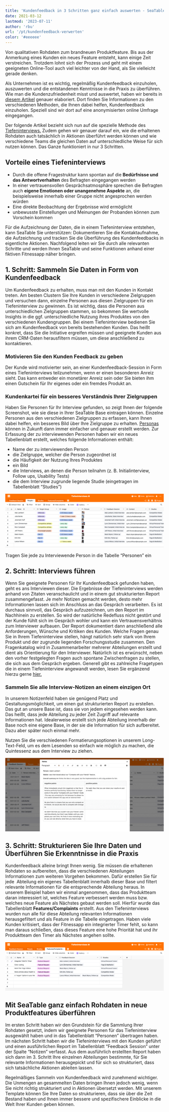 ```yaml
---
title: 'Kundenfeedback in 3 Schritten ganz einfach auswerten - SeaTable'
date: 2021-03-12
lastmod: '2023-07-11'
author: 'rbu'
url: '/pt/kundenfeedback-verwerten'
color: '#eeeeee'
---
```


Von qualitativen Rohdaten zum brandneuen Produktfeature. Bis aus der Anmerkung eines Kunden ein neues Feature entsteht, kann einige Zeit verstreichen. Trotzdem lohnt sich der Prozess und geht mit einem geeigneten Online-Tool auch viel leichter von der Hand, als Sie vielleicht gerade denken.

Als Unternehmen ist es wichtig, regelmäßig Kundenfeedback einzuholen, auszuwerten und die entstandenen Kenntnisse in die Praxis zu überführen. Wie man die Kundenzufriedenheit misst und auswertet, haben wir bereits in [diesem Artikel](https://seatable.io/kundenzufriedenheit-messen-auswerten-und-steigern/) genauer elaboriert. Dort finden Sie Informationen zu den verschiedenen Methoden, die Ihnen dabei helfen, Kundenfeedback einzuholen. Speziell sind wir dort auf eine anonymisierten online Umfrage eingegangen.

Der folgende Artikel bezieht sich nun auf die spezielle Methode des [Tiefeninterviews.](https://de.wikipedia.org/wiki/Tiefeninterview) Zudem gehen wir genauer darauf ein, wie die erhaltenen Rohdaten auch tatsächlich in Aktionen überführt werden können und wie verschiedene Teams die gleichen Daten auf unterschiedliche Weise für sich nutzen können. Das Ganze funktioniert in nur 3 Schritten.

## Vorteile eines Tiefeninterviews

- Durch die offene Fragestruktur kann spontan auf die **Bedürfnisse und das Antwortverhalten** des Befragten eingegangen werden
- In einer vertrauensvollen Gesprächsatmosphäre sprechen die Befragten auch **eigene Emotionen oder unangenehme Aspekte** an, die beispielsweise innerhalb einer Gruppe nicht angesprochen werden würden
- Eine direkte Beobachtung der Ergebnisse wird ermöglicht
- unbewusste Einstellungen und Meinungen der Probanden können zum Vorschein kommen

Für die Aufzeichnung der Daten, die in einem Tiefeninterview entstehen, kann SeaTable Sie unterstützen: Dokumentieren Sie die Kontaktaufnahme, die Aufzeichnung und tracken Sie die Überführung des Kundenfeedbacks in eigentliche Aktionen. Nachfolgend leiten wir Sie durch alle relevanten Schritte und werden Ihnen SeaTable und seine Funktionen anhand einer fiktiven Fitnessapp näher bringen.

## 1\. Schritt: Sammeln Sie Daten in Form von Kundenfeedback

Um Kundenfeedback zu erhalten, muss man mit den Kunden in Kontakt treten. Am besten Clustern Sie Ihre Kunden in verschiedene Zielgruppen und versuchen dann, einzelne Personen aus diesen Zielgruppen für ein Tiefeninterview zu gewinnen. Es ist wichtig, dass die Personen aus unterschiedlichen Zielgruppen stammen, so bekommen Sie wertvolle Insights in die ggf. unterschiedliche Nutzung ihres Produktes von den verschiedenen Kundengruppen. Bei einem Tiefeninterview bedienen Sie sich am Kundenfeedback von bereits bestehenden Kunden. Das heißt konkret, dass Sie die Initiative ergreifen müssen und geeignete Kunden aus ihrem CRM-Daten herausfiltern müssen, um diese anschließend zu kontaktieren.

### Motivieren Sie den Kunden Feedback zu geben

Der Kunde wird motivierter sein, an einer Kundenfeedback-Session in Form eines Tiefeninterviews teilzunehmen, wenn er einen besonderen Anreiz sieht. Das kann entweder ein monetärer Anreiz sein oder Sie bieten ihm einen Gutschein für Ihr eigenes oder ein fremdes Produkt an.

### Kundenkartei für ein besseres Verständnis Ihrer Zielgruppen

Haben Sie Personen für Ihr Interview gefunden, so zeigt Ihnen der folgende Screenshot, wie sie diese in Ihrer SeaTable Base eintragen können. Einzelne Personen aus den verschiedenen Zielgruppen zu erfassen, kann Ihnen dabei helfen, ein besseres Bild über Ihre Zielgruppe zu erhalten. [Personas](https://buffer.com/library/marketing-personas-beginners-guide/) können in Zukunft dann immer einfacher und genauer erstellt werden. Zur Erfassung der zu interviewenden Personen haben wir ein neues Tabellenblatt erstellt, welches folgende Informationen enthält:

- Name der zu interviewenden Person
- die Zielgruppe, welcher die Person zugeordnet ist
- die Häufigkeit der Nutzung Ihres Produktes
- ein Bild
- die Interviews, an denen die Person teilnahm (z. B. Initialinterview, Follow ups, Usability Tests)
- die dem Interview zugrunde liegende Studie (eingetragen im Tabellenblatt “Studies”)

![Kundenfeedback](images/Bildschirmfoto-2021-03-12-um-13.27.47.png)

Tragen Sie jede zu Interviewende Person in die Tabelle “Personen” ein

## 2\. Schritt: Interviews führen

Wenn Sie geeignete Personen für Ihr Kundenfeedback gefunden haben, geht es ans Interviewen dieser. Die Ergebnisse der Tiefeninterviews werden anhand von Zitaten veranschaulicht und in einem gut strukturierten Report zusammengefasst. Je mehr Notizen gemacht werden, desto mehr Informationen lassen sich im Anschluss an das Gespräch verarbeiten. Es ist durchaus sinnvoll, das Gespräch aufzuzeichnen, um den Report im Nachhinein zu erstellen. So wird der natürliche Redefluss nicht gestört und der Kunde fühlt sich im Gespräch wohler und kann ein Vertrauensverhältnis zum Interviewer aufbauen. Der Report dokumentiert dann anschließend alle Anforderungen, Wünsche und Kritiken des Kunden. Welche Fragen genau Sie in Ihrem Tiefeninterview stellen, hängt natürlich sehr stark von Ihrem Produkt und der zugrunde liegenden Forschungsstudie zusammen. Den Fragenkatalog wird in Zusammenarbeiter mehrerer Abteilungen erstellt und dient als Orientierung für den Interviewer. Natürlich ist es erwünscht, neben den vorher festgelegten Fragen auch spontane Zwischenfragen zu stellen, die sich aus dem Gespräch ergeben. Generell gibt es zahlreiche Fragetypen die in einem Tiefeninterview angewandt werden, lesen Sie ergänzend hierzu gerne [hier.](https://wpgs.de/fachtexte/qualitative-interviews/9-mit-qualitativen-fragen-in-die-tiefe-gehen/)

### Sammeln Sie alle Interview-Notizen an einem einzigen Ort

In unserem Notizenfeld haben sie genügend Platz und Gestaltungsmöglichkeit, um einen gut strukturierten Report zu erstellen. Das gut an unsere Base ist, dass sie von jedem eingesehen werden kann. Das heißt, dass jede Abteilung zu jeder Zeit Zugriff auf relevante Informationen hat. Idealerweise erstellt sich jede Abteilung innerhalb der Base noch eine eigene Base, in der sie die Information für sich aufbereitet. Dazu aber später noch einmal mehr.

Nutzen Sie die verschiedenen Formatierungsoptionen in unserem Long-Text-Feld, um es dem Lesenden so einfach wie möglich zu machen, die Quintessenz aus dem Interview zu ziehen.

![Kundenfeedback](images/Bildschirmfoto-2021-03-12-um-13.53.44.png)

## 3\. Schritt: Strukturieren Sie Ihre Daten und Überführen Sie Erkenntnisse in die Praxis

Kundenfeedback alleine bringt Ihnen wenig. Sie müssen die erhaltenen Rohdaten so aufbereiten, dass die verschiedenen Abteilungen Informationen zum weiteren Vorgehen bekommen. Dafür erstellen Sie für jede  Abteilung ein eigenes Tabellenblatt innerhalb dieser Base und filtert relevante Informationen für die entsprechende Abteilung heraus. In unserem Beispiel haben wir einmal angenommen, dass das Produktteam daran interessiert ist, welches Feature verbessert werden muss bzw. welches neue Feature als Nächstes gebaut werden soll. Hierfür wurde das Tabellenblatt **Features/Complaints** erstellt. Aus den Tiefeninterviews wurden nun alle für diese Abteilung relevanten Informationen herausgefiltert und als Feature in die Tabelle eingetragen. Haben viele Kunden kritisiert, dass der Fitnessapp ein integrierter Timer fehlt, so kann man daraus schließen, dass dieses Feature eine hohe Priorität hat und ihr Produktteam den Timer als Nächstes angehen sollte.

![Kundenfeedback](images/Bildschirmfoto-2021-03-12-um-14.10.19.png)

## Mit SeaTable ganz einfach Rohdaten in neue Produktfeatures überführen

Im ersten Schritt haben wir den Grundstein für die Sammlung Ihrer Rohdaten gesetzt, indem wir geeignete Personen für das Tiefeninterview ausgewählt haben und in das Tabellenblatt “Personen” übertragen haben. Im nächsten Schritt haben wir die Tiefeninterviews mit den Kunden geführt und einen ausführlichen Report im Tabellenblatt “Feedback Session” unter der Spalte “Notizen” verfasst. Aus dem ausführlich erstellten Report haben sich dann im 3. Schritt Ihre einzelnen Abteilungen bestimmte, für Sie relevante Informationen herausgepickt und für sich so strukturiert, dass sich tatsächliche Aktionen ableiten lassen.

Regelmäßiges Sammeln von Kundenfeedback wird zunehmend wichtiger. Die Unmengen an gesammelten Daten bringen Ihnen jedoch wenig, wenn Sie nicht richtig strukturiert und in Aktionen übersetzt werden. Mit unserem Template können Sie Ihre Daten so strukturieren, dass sie über die Zeit Bestand haben und Ihnen immer bessere und spezifischere Einblicke in die Welt Ihrer Kunden geben können.
